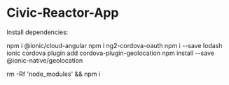 # Civic-Reactor-App

Install dependencies:

npm i @ionic/cloud-angular
npm i ng2-cordova-oauth
npm i --save lodash
ionic cordova plugin add cordova-plugin-geolocation
npm install --save @ionic-native/geolocation

rm -Rf 'node_modules' && npm i
